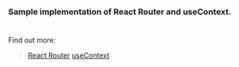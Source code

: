 ### Sample implementation of React Router and useContext.
#
Find out more:
> [React Router](https://reactrouter.com/en/main)
> [useContext](https://react.dev/reference/react/useContext)